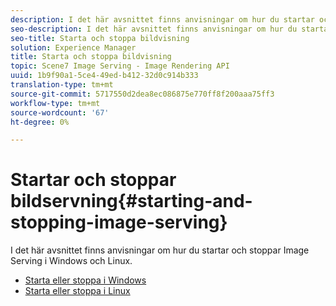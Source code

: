 ```yaml
---
description: I det här avsnittet finns anvisningar om hur du startar och stoppar Image Serving i Windows och Linux.
seo-description: I det här avsnittet finns anvisningar om hur du startar och stoppar Image Serving i Windows och Linux.
seo-title: Starta och stoppa bildvisning
solution: Experience Manager
title: Starta och stoppa bildvisning
topic: Scene7 Image Serving - Image Rendering API
uuid: 1b9f90a1-5ce4-49ed-b412-32d0c914b333
translation-type: tm+mt
source-git-commit: 5717550d2dea8ec086875e770ff8f200aaa75ff3
workflow-type: tm+mt
source-wordcount: '67'
ht-degree: 0%

---
```



# Startar och stoppar bildservning{#starting-and-stopping-image-serving}

I det här avsnittet finns anvisningar om hur du startar och stoppar Image Serving i Windows och Linux.

* [Starta eller stoppa i Windows](t-startstop-windows.md)
* [Starta eller stoppa i Linux](t-startstop-linux.md)

